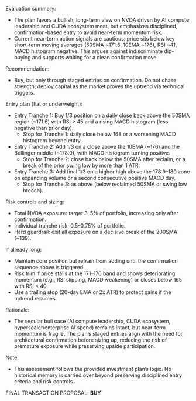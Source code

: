 Evaluation summary:
- The plan favors a bullish, long-term view on NVDA driven by AI compute leadership and CUDA ecosystem moat, but emphasizes disciplined, confirmation-based entry to avoid near-term momentum risk.
- Current near-term action signals are cautious: price sits below key short-term moving averages (50SMA ~171.6, 10EMA ~176), RSI ~41, MACD histogram negative. This argues against indiscriminate dip-buying and supports waiting for a clean confirmation move.

Recommendation:
- Buy, but only through staged entries on confirmation. Do not chase strength; deploy capital as the market proves the uptrend via technical triggers.

Entry plan (flat or underweight):
- Entry Tranche 1: Buy 1/3 position on a daily close back above the 50SMA region (~171.6) with RSI > 45 and a rising MACD histogram (less negative than prior day). 
  - Stop for Tranche 1: daily close below 168 or a worsening MACD histogram beyond entry.
- Entry Tranche 2: Add 1/3 on a close above the 10EMA (~176) and the Bollinger middle (~178.9), with MACD histogram turning positive.
  - Stop for Tranche 2: close back below the 50SMA after reclaim, or a break of the prior swing low by more than 1 ATR.
- Entry Tranche 3: Add final 1/3 on a higher high above the 178.9–180 zone on expanding volume or a second consecutive positive MACD day.
  - Stop for Tranche 3: as above (below reclaimed 50SMA or swing low breach).

Risk controls and sizing:
- Total NVDA exposure: target 3–5% of portfolio, increasing only after confirmation.
- Individual tranche risk: 0.5–0.75% of portfolio.
- Hard guardrail: exit all exposure on a decisive break of the 200SMA (~139).

If already long:
- Maintain core position but refrain from adding until the confirmation sequence above is triggered.
- Risk trim if price stalls at the 171–176 band and shows deteriorating momentum (e.g., RSI slipping, MACD weakening) or closes below 165 with RSI < 40.
- Use a trailing stop (20-day EMA or 2x ATR) to protect gains if the uptrend resumes.

Rationale:
- The secular bull case (AI compute leadership, CUDA ecosystem, hyperscaler/enterprise AI spend) remains intact, but near-term momentum is fragile. The plan’s staged entries align with the need for architectural confirmation before sizing up, reducing the risk of premature exposure while preserving upside participation.

Note:
- This assessment follows the provided investment plan’s logic. No historical memory is carried over beyond preserving disciplined entry criteria and risk controls.

FINAL TRANSACTION PROPOSAL: **BUY**